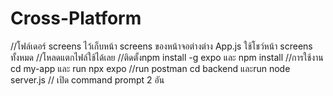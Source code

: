 ﻿# Cross-Platform
//โฟล์เดอร์ screens ไว้เก็บหน้า  screens ของหน้าจอต่างต่าง App.js ใช้โชว์หน้า screens ทั้งหมด
//โหลดแตกไฟล์ใช้ได้เลย
//ติดตั้งnpm 
 install -g expo
และ npm install
//การใช้งาน cd my-app และ  run
npx expo 
//run postman
cd backend และrun
node server.js
// เปิด command prompt 2 อัน